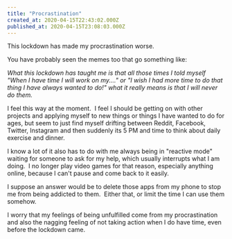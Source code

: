 ```yaml
---
title: "Procrastination"
created_at: 2020-04-15T22:43:02.000Z
published_at: 2020-04-15T23:08:03.000Z
---
```

This lockdown has made my procrastination worse.

You have probably seen the memes too that go something like:

_What this lockdown has taught me is that all those times I told myself "When I have time I will work on my...." or "I wish I had more time to do that thing I have always wanted to do!" what it really means is that I will never do them._

I feel this way at the moment.  I feel I should be getting on with other projects and applying myself to new things or things I have wanted to do for ages, but seem to just find myself drifting between Reddit, Facebook, Twitter, Instagram and then suddenly its 5 PM and time to think about daily exercise and dinner.

I know a lot of it also has to do with me always being in "reactive mode" waiting for someone to ask for my help, which usually interrupts what I am doing.  I no longer play video games for that reason, especially anything online, because I can't pause and come back to it easily.

I suppose an answer would be to delete those apps from my phone to stop me from being addicted to them.  Either that, or limit the time I can use them somehow.

I worry that my feelings of being unfulfilled come from my procrastination and also the nagging feeling of not taking action when I do have time, even before the lockdown came.
